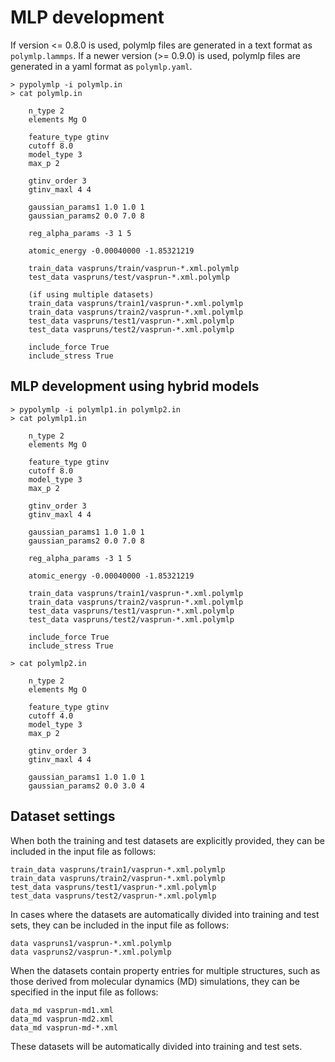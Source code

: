 # MLP development

If version <= 0.8.0 is used, polymlp files are generated in a text format as `polymlp.lammps`.
If a newer version (>= 0.9.0) is used, polymlp files are generated in a yaml format as `polymlp.yaml`.

```
> pypolymlp -i polymlp.in
> cat polymlp.in

    n_type 2
    elements Mg O

    feature_type gtinv
    cutoff 8.0
    model_type 3
    max_p 2

    gtinv_order 3
    gtinv_maxl 4 4

    gaussian_params1 1.0 1.0 1
    gaussian_params2 0.0 7.0 8

    reg_alpha_params -3 1 5

    atomic_energy -0.00040000 -1.85321219

    train_data vaspruns/train/vasprun-*.xml.polymlp
    test_data vaspruns/test/vasprun-*.xml.polymlp

    (if using multiple datasets)
    train_data vaspruns/train1/vasprun-*.xml.polymlp
    train_data vaspruns/train2/vasprun-*.xml.polymlp
    test_data vaspruns/test1/vasprun-*.xml.polymlp
    test_data vaspruns/test2/vasprun-*.xml.polymlp

    include_force True
    include_stress True
```

## MLP development using hybrid models

```
> pypolymlp -i polymlp1.in polymlp2.in
> cat polymlp1.in

    n_type 2
    elements Mg O

    feature_type gtinv
    cutoff 8.0
    model_type 3
    max_p 2

    gtinv_order 3
    gtinv_maxl 4 4

    gaussian_params1 1.0 1.0 1
    gaussian_params2 0.0 7.0 8

    reg_alpha_params -3 1 5

    atomic_energy -0.00040000 -1.85321219

    train_data vaspruns/train1/vasprun-*.xml.polymlp
    train_data vaspruns/train2/vasprun-*.xml.polymlp
    test_data vaspruns/test1/vasprun-*.xml.polymlp
    test_data vaspruns/test2/vasprun-*.xml.polymlp

    include_force True
    include_stress True

> cat polymlp2.in

    n_type 2
    elements Mg O

    feature_type gtinv
    cutoff 4.0
    model_type 3
    max_p 2

    gtinv_order 3
    gtinv_maxl 4 4

    gaussian_params1 1.0 1.0 1
    gaussian_params2 0.0 3.0 4
```

## Dataset settings

When both the training and test datasets are explicitly provided, they can be included in the input file as follows:

```
train_data vaspruns/train1/vasprun-*.xml.polymlp
train_data vaspruns/train2/vasprun-*.xml.polymlp
test_data vaspruns/test1/vasprun-*.xml.polymlp
test_data vaspruns/test2/vasprun-*.xml.polymlp
```

In cases where the datasets are automatically divided into training and test sets, they can be included in the input file as follows:

```
data vaspruns1/vasprun-*.xml.polymlp
data vaspruns2/vasprun-*.xml.polymlp
```

When the datasets contain property entries for multiple structures, such as those derived from molecular dynamics (MD) simulations, they can be specified in the input file as follows:

```
data_md vasprun-md1.xml
data_md vasprun-md2.xml
data_md vasprun-md-*.xml
```

These datasets will be automatically divided into training and test sets.
